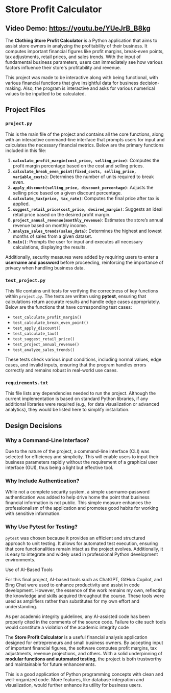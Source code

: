 # Store Profit Calculator
## Video Demo: https://youtu.be/YUeJrB_B8kg
The **Clothing Store Profit Calculator** is a Python application that aims to assist store owners in analyzing the profitability of their business. It computes important financial figures like profit margins, break-even points, tax adjustments, retail prices, and sales trends. With the input of fundamental business parameters, users can immediately see how various factors influence their store's profitability and revenue.

This project was made to be interactive along with being functional, with various financial functions that give insightful data for business decision-making. Also, the program is interactive and asks for various numerical values to be inputted to be calculated.

## Project Files

### `project.py`
This is the main file of the project and contains all the core functions, along with an interactive command-line interface that prompts users for input and calculates the necessary financial metrics. Below are the primary functions included in this file:

1. **`calculate_profit_margin(cost_price, selling_price)`**: Computes the profit margin percentage based on the cost and selling prices.
2. **`calculate_break_even_point(fixed_costs, selling_price, variable_costs)`**: Determines the number of units required to break even.
3. **`apply_discount(selling_price, discount_percentage)`**: Adjusts the selling price based on a given discount percentage.
4. **`calculate_tax(price, tax_rate)`**: Computes the final price after tax is applied.
5. **`suggest_retail_price(cost_price, desired_margin)`**: Suggests an ideal retail price based on the desired profit margin.
6. **`project_annual_revenue(monthly_revenue)`**: Estimates the store’s annual revenue based on monthly income.
7. **`analyze_sales_trends(sales_data)`**: Determines the highest and lowest months of sales from a given dataset.
8. **`main()`**: Prompts the user for input and executes all necessary calculations, displaying the results.

Additionally, security measures were added by requiring users to enter a **username and password** before proceeding, reinforcing the importance of privacy when handling business data.

### `test_project.py`
This file contains unit tests for verifying the correctness of key functions within `project.py`. The tests are written using **pytest**, ensuring that calculations return accurate results and handle edge cases appropriately. Below are the functions that have corresponding test cases:

- `test_calculate_profit_margin()`
- `test_calculate_break_even_point()`
- `test_apply_discount()`
- `test_calculate_tax()`
- `test_suggest_retail_price()`
- `test_project_annual_revenue()`
- `test_analyze_sales_trends()`

These tests check various input conditions, including normal values, edge cases, and invalid inputs, ensuring that the program handles errors correctly and remains robust in real-world use cases.

### `requirements.txt`
This file lists any dependencies needed to run the project. Although the current implementation is based on standard Python libraries, if any additional libraries were required (e.g., for data visualization or advanced analytics), they would be listed here to simplify installation.

## Design Decisions

### Why a Command-Line Interface?
Due to the nature of the project, a command-line interface (CLI) was selected for efficiency and simplicity. This will enable users to input their business parameters rapidly without the requirement of a graphical user interface (GUI), thus being a light but effective tool.

### Why Include Authentication?
While not a complete security system, a simple username-password authentication was added to help drive home the point that business financial information is not public. This simple measure enhances the professionalism of the application and promotes good habits for working with sensitive information.

### Why Use Pytest for Testing?
`pytest` was chosen because it provides an efficient and structured approach to unit testing. It allows for automated test execution, ensuring that core functionalities remain intact as the project evolves. Additionally, it is easy to integrate and widely used in professional Python development environments.

Use of AI-Based Tools

For this final project, AI-based tools such as ChatGPT, GitHub Copilot, and Bing Chat were used to enhance productivity and assist in code development. However, the essence of the work remains my own, reflecting the knowledge and skills acquired throughout the course. These tools were used as amplifiers rather than substitutes for my own effort and understanding.

As per academic integrity guidelines, any AI-assisted code has been properly cited in the comments of the source code. Failure to cite such tools would constitute a violation of the academic integrity code

The **Store Profit Calculator** is a useful financial analysis application designed for entrepreneurs and small business owners. By accepting input of important financial figures, the software computes profit margins, tax adjustments, revenue projections, and others. With a solid underpinning of **modular functions and automated testing**, the project is both trustworthy and maintainable for future enhancements.

This is a good application of Python programming concepts with clean and well-organized code. More features, like database integration and visualization, would further enhance its utility for business users.

